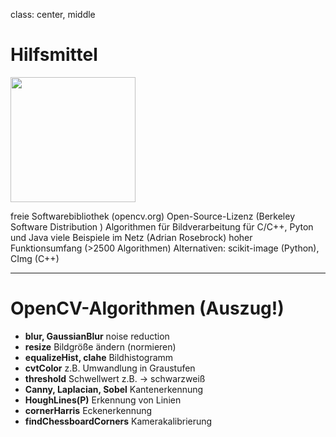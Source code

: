 class: center, middle

# Hilfsmittel
<img align="center" width="200" height="200" src="./images/opencv.png">

freie Softwarebibliothek (opencv.org)
Open-Source-Lizenz (Berkeley Software Distribution )
Algorithmen für Bildverarbeitung
für C/C++, Pyton und Java
viele Beispiele im Netz (Adrian Rosebrock)
hoher Funktionsumfang (>2500 Algorithmen)
Alternativen: scikit-image (Python), CImg (C++)

---
# OpenCV-Algorithmen (Auszug!)

- **blur, GaussianBlur** noise reduction
- **resize** Bildgröße ändern (normieren)
- **equalizeHist, clahe** Bildhistogramm
- **cvtColor** z.B. Umwandlung in Graustufen
- **threshold** Schwellwert z.B. -> schwarzweiß
- **Canny, Laplacian, Sobel** Kantenerkennung
- **HoughLines(P)** Erkennung von Linien
- **cornerHarris** Eckenerkennung
- **findChessboardCorners** Kamerakalibrierung
